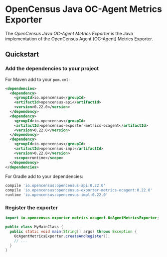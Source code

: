 # OpenCensus Java OC-Agent Metrics Exporter

The *OpenCensus Java OC-Agent Metrics Exporter* is the Java implementation of the OpenCensus Agent
(OC-Agent) Metrics Exporter.

## Quickstart

### Add the dependencies to your project

For Maven add to your `pom.xml`:
```xml
<dependencies>
  <dependency>
    <groupId>io.opencensus</groupId>
    <artifactId>opencensus-api</artifactId>
    <version>0.22.0</version>
  </dependency>
  <dependency>
    <groupId>io.opencensus</groupId>
    <artifactId>opencensus-exporter-metrics-ocagent</artifactId>
    <version>0.22.0</version>
  </dependency>
  <dependency>
    <groupId>io.opencensus</groupId>
    <artifactId>opencensus-impl</artifactId>
    <version>0.22.0</version>
    <scope>runtime</scope>
  </dependency>
</dependencies>
```

For Gradle add to your dependencies:
```groovy
compile 'io.opencensus:opencensus-api:0.22.0'
compile 'io.opencensus:opencensus-exporter-metrics-ocagent:0.22.0'
runtime 'io.opencensus:opencensus-impl:0.22.0'
```

### Register the exporter

```java
import io.opencensus.exporter.metrics.ocagent.OcAgentMetricsExporter;

public class MyMainClass {
  public static void main(String[] args) throws Exception {
    OcAgentMetricsExporter.createAndRegister();
    // ...
  }
}
```
